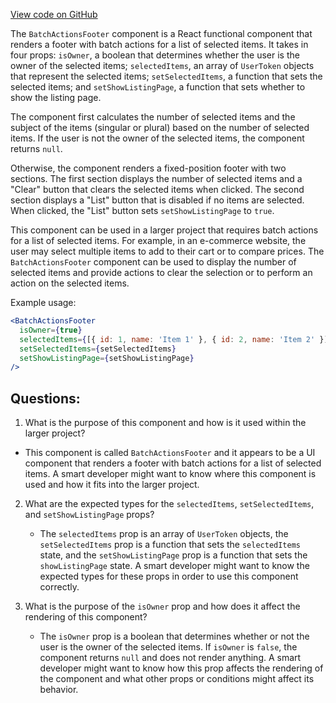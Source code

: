 [View code on GitHub](zoo-labs/zoo/blob/master/app/components/portfolio/BatchActionsFooter.tsx)

The `BatchActionsFooter` component is a React functional component that renders a footer with batch actions for a list of selected items. It takes in four props: `isOwner`, a boolean that determines whether the user is the owner of the selected items; `selectedItems`, an array of `UserToken` objects that represent the selected items; `setSelectedItems`, a function that sets the selected items; and `setShowListingPage`, a function that sets whether to show the listing page.

The component first calculates the number of selected items and the subject of the items (singular or plural) based on the number of selected items. If the user is not the owner of the selected items, the component returns `null`.

Otherwise, the component renders a fixed-position footer with two sections. The first section displays the number of selected items and a "Clear" button that clears the selected items when clicked. The second section displays a "List" button that is disabled if no items are selected. When clicked, the "List" button sets `setShowListingPage` to `true`.

This component can be used in a larger project that requires batch actions for a list of selected items. For example, in an e-commerce website, the user may select multiple items to add to their cart or to compare prices. The `BatchActionsFooter` component can be used to display the number of selected items and provide actions to clear the selection or to perform an action on the selected items. 

Example usage:

```jsx
<BatchActionsFooter
  isOwner={true}
  selectedItems={[{ id: 1, name: 'Item 1' }, { id: 2, name: 'Item 2' }]}
  setSelectedItems={setSelectedItems}
  setShowListingPage={setShowListingPage}
/>
```
## Questions: 
 1. What is the purpose of this component and how is it used within the larger project?
   - This component is called `BatchActionsFooter` and it appears to be a UI component that renders a footer with batch actions for a list of selected items. A smart developer might want to know where this component is used and how it fits into the larger project.
   
2. What are the expected types for the `selectedItems`, `setSelectedItems`, and `setShowListingPage` props?
   - The `selectedItems` prop is an array of `UserToken` objects, the `setSelectedItems` prop is a function that sets the `selectedItems` state, and the `setShowListingPage` prop is a function that sets the `showListingPage` state. A smart developer might want to know the expected types for these props in order to use this component correctly.

3. What is the purpose of the `isOwner` prop and how does it affect the rendering of this component?
   - The `isOwner` prop is a boolean that determines whether or not the user is the owner of the selected items. If `isOwner` is `false`, the component returns `null` and does not render anything. A smart developer might want to know how this prop affects the rendering of the component and what other props or conditions might affect its behavior.